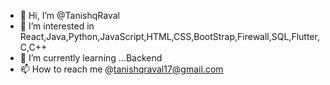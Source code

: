 - 👋 Hi, I’m @TanishqRaval
- 👀 I’m interested in React,Java,Python,JavaScript,HTML,CSS,BootStrap,Firewall,SQL,Flutter,C,C++
- 🌱 I’m currently learning ...Backend
- 📫 How to reach me @tanishqraval17@gmail.com
<!---
TanishqRaval/TanishqRaval is a ✨ special ✨ repository because its `README.md` (this file) appears on your GitHub profile.
You can click the Preview link to take a look at your changes.
--->
